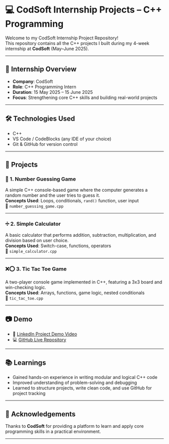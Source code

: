 # 💻 CodSoft Internship Projects – C++ Programming

Welcome to my CodSoft Internship Project Repository!  
This repository contains all the C++ projects I built during my 4-week internship at **CodSoft** (May–June 2025).

---

## 📌 Internship Overview

- **Company**: CodSoft  
- **Role**: C++ Programming Intern  
- **Duration**: 15 May 2025 – 15 June 2025  
- **Focus**: Strengthening core C++ skills and building real-world projects

---

## 🛠️ Technologies Used

- C++  
- VS Code / CodeBlocks (any IDE of your choice)  
- Git & GitHub for version control  

---

## 🚀 Projects

### 🔢 1. Number Guessing Game
A simple C++ console-based game where the computer generates a random number and the user tries to guess it.  
**Concepts Used**: Loops, conditionals, `rand()` function, user input  
📁 `number_guessing_game.cpp`

---

### ➗ 2. Simple Calculator
A basic calculator that performs addition, subtraction, multiplication, and division based on user choice.  
**Concepts Used**: Switch-case, functions, operators  
📁 `simple_calculator.cpp`

---

### ❌⭕ 3. Tic Tac Toe Game
A two-player console game implemented in C++, featuring a 3x3 board and win-checking logic.  
**Concepts Used**: Arrays, functions, game logic, nested conditionals  
📁 `tic_tac_toe.cpp`

---

## 📷 Demo

- 🎥 [LinkedIn Project Demo Video](YourLinkedInPostLink)
- 💻 [GitHub Live Repository](YourGitHubRepoLink)

---

## 📚 Learnings

- Gained hands-on experience in writing modular and logical C++ code  
- Improved understanding of problem-solving and debugging  
- Learned to structure projects, write clean code, and use GitHub for project tracking  

---

## 🙏 Acknowledgements

Thanks to **CodSoft** for providing a platform to learn and apply core programming skills in a practical environment.

---

